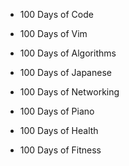 - 100 Days of Code

- 100 Days of Vim

- 100 Days of Algorithms

- 100 Days of Japanese

- 100 Days of Networking

- 100 Days of Piano

- 100 Days of Health

- 100 Days of Fitness
